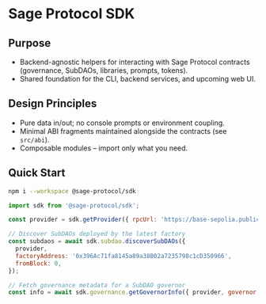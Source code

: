 # Sage Protocol SDK

## Purpose

- Backend-agnostic helpers for interacting with Sage Protocol contracts (governance, SubDAOs, libraries, prompts, tokens).
- Shared foundation for the CLI, backend services, and upcoming web UI.

## Design Principles

- Pure data in/out; no console prompts or environment coupling.
- Minimal ABI fragments maintained alongside the contracts (see `src/abi`).
- Composable modules – import only what you need.

## Quick Start

```bash
npm i --workspace @sage-protocol/sdk
```

```js
import sdk from '@sage-protocol/sdk';

const provider = sdk.getProvider({ rpcUrl: 'https://base-sepolia.publicnode.com' });

// Discover SubDAOs deployed by the latest factory
const subdaos = await sdk.subdao.discoverSubDAOs({
  provider,
  factoryAddress: '0x396Ac71fa8145a89a38B02a7235798c1cD350966',
  fromBlock: 0,
});

// Fetch governance metadata for a SubDAO governor
const info = await sdk.governance.getGovernorInfo({ provider, governor: subdaos[0].governor });
```
